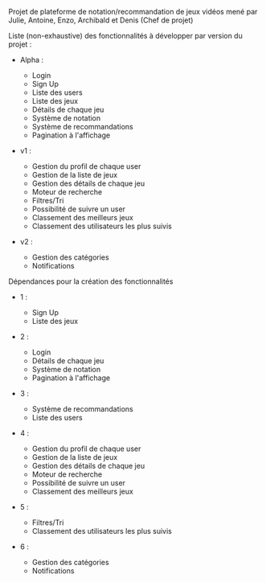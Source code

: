 Projet de plateforme de notation/recommandation de jeux vidéos mené par Julie, Antoine, Enzo, Archibald et Denis (Chef de projet)

Liste (non-exhaustive) des fonctionnalités à développer par version du projet :

- Alpha :
    - Login
    - Sign Up
    - Liste des users
    - Liste des jeux
    - Détails de chaque jeu
    - Système de notation
    - Système de recommandations
    - Pagination à l'affichage
      
- v1 :
    - Gestion du profil de chaque user
    - Gestion de la liste de jeux
    - Gestion des détails de chaque jeu
    - Moteur de recherche
    - Filtres/Tri
    - Possibilité de suivre un user
    - Classement des meilleurs jeux
    - Classement des utilisateurs les plus suivis
      
- v2 :
    - Gestion des catégories
    - Notifications


Dépendances pour la création des fonctionnalités

- 1 :
    - Sign Up
    - Liste des jeux

- 2 :
    - Login
    - Détails de chaque jeu
    - Système de notation
    - Pagination à l'affichage

- 3 :
    - Système de recommandations
    - Liste des users

- 4 :
    - Gestion du profil de chaque user
    - Gestion de la liste de jeux
    - Gestion des détails de chaque jeu
    - Moteur de recherche
    - Possibilité de suivre un user
    - Classement des meilleurs jeux


- 5 :
    - Filtres/Tri
    - Classement des utilisateurs les plus suivis

- 6 :
    - Gestion des catégories
    - Notifications
